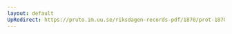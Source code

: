 ```yaml
---
layout: default
UpRedirect: https://pruto.im.uu.se/riksdagen-records-pdf/1870/prot-1870--ak--524.pdf
---
```

